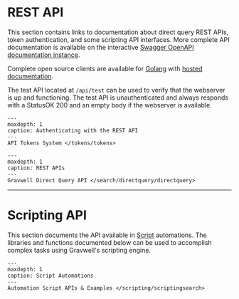 # REST API

This section contains links to documentation about direct query REST APIs, token authentication, and some scripting API interfaces.  More complete API documentation is available on the interactive [Swagger OpenAPI documentation instance](https://api.docs.gravwell.io).


Complete open source clients are available for [Golang](https://github.com/gravwell/gravwell) with [hosted documentation](https://pkg.go.dev/github.com/gravwell/gravwell/v3/client).


The test API located at `/api/test` can be used to verify that the webserver is up and functioning. The test API is unauthenticated and always responds with a StatusOK 200 and an empty body if the webserver is available.

```{toctree}
---
maxdepth: 1
caption: Authenticating with the REST API
---
API Tokens System </tokens/tokens>
```

```{toctree}
---
maxdepth: 1
caption: REST APIs
---
Gravwell Direct Query API </search/directquery/directquery>
```

----

# Scripting API

This section documents the API available in [Script](#search-scripts) automations. The libraries and functions documented below can be used to accomplish complex tasks using Gravwell's scripting engine.

```{toctree}
---
maxdepth: 1
caption: Script Automations
---
Automation Script APIs & Examples </scripting/scriptingsearch>
```

